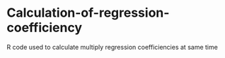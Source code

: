 # Calculation-of-regression-coefficiency
R code used to calculate multiply regression coefficiencies at same time
